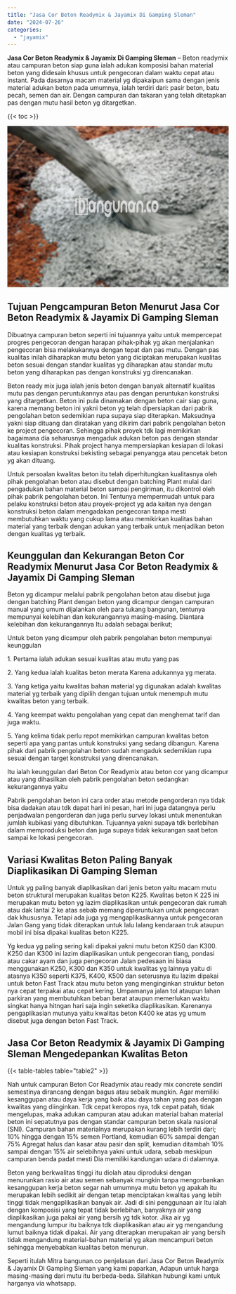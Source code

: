 ```yaml
---
title: "Jasa Cor Beton Readymix & Jayamix Di Gamping Sleman"
date: "2024-07-26"
categories: 
  - "jayamix"
---
```


**Jasa Cor Beton Readymix & Jayamix Di Gamping Sleman** – Beton readymix atau campuran beton siap guna ialah adukan komposisi bahan material beton yang didesain khusus untuk pengecoran dalam waktu cepat atau instant. Pada dasarnya macam material yg dipakaipun sama dengan jenis material adukan beton pada umumnya, ialah terdiri dari: pasir beton, batu pecah, semen dan air. Dengan campuran dan takaran yang telah ditetapkan pas dengan mutu hasil beton yg ditargetkan.

{{< toc >}}

![Jasa Cor Beton Readymix & Jayamix Di Gamping Sleman](/images/jasa-cor-readymix-34.png)

## Tujuan Pengcampuran Beton Menurut Jasa Cor Beton Readymix & Jayamix Di Gamping Sleman

Dibuatnya campuran beton seperti ini tujuannya yaitu untuk mempercepat progres pengecoran dengan harapan pihak-pihak yg akan menjalankan pengecoran bisa melakukannya dengan tepat dan pas mutu. Dengan pas kualitas inilah diharapkan mutu beton yang diciptakan merupakan kualitas beton sesuai dengan standar kualitas yg diharapkan atau standar mutu beton yang diharapkan pas dengan konstruksi yg direncanakan.

Beton ready mix juga ialah jenis beton dengan banyak alternatif kualitas mutu pas dengan peruntukannya atau pas dengan peruntukan konstruksi yang ditargetkan. Beton ini pula dinamakan dengan beton cair siap guna, karena memang beton ini yakni beton yg telah dipersiapkan dari pabrik pengolahan beton sedemikian rupa supaya siap diterapkan. Maksudnya yakni siap dituang dan diratakan yang dikirim dari pabrik pengolahan beton ke project pengecoran. Sehingga pihak proyek tdk lagi memikirkan bagaimana dia seharusnya mengaduk adukan beton pas dengan standar kualitas konstruksi. Pihak project hanya mempersiapkan kesiapan di lokasi atau kesiapan konstruksi bekisting sebagai penyangga atau pencetak beton yg akan dituang.

Untuk persoalan kwalitas beton itu telah diperhitungkan kualitasnya oleh pihak pengolahan beton atau disebut dengan batching Plant mulai dari pengadukan bahan material beton sampai pengiriman, itu dikontrol oleh pihak pabrik pengolahan beton. Ini Tentunya mempermudah untuk para pelaku konstruksi beton atau proyek-project yg ada kaitan nya dengan konstruksi beton dalam mengadakan pengecoran tanpa mesti membutuhkan waktu yang cukup lama atau memikirkan kualitas bahan material yang terbaik dengan adukan yang terbaik untuk menjadikan beton dengan kualitas yg terbaik.

## Keunggulan dan Kekurangan Beton Cor Readymix Menurut Jasa Cor Beton Readymix & Jayamix Di Gamping Sleman

Beton yg dicampur melalui pabrik pengolahan beton atau disebut juga dengan batching Plant dengan beton yang dicampur dengan campuran manual yang umum dijalankan oleh para tukang bangunan, tentunya mempunyai kelebihan dan kekurangannya masing-masing. Diantara kelebihan dan kekurangannya Itu adalah sebagai berikut;

Untuk beton yang dicampur oleh pabrik pengolahan beton mempunyai keunggulan

1\. Pertama ialah adukan sesuai kualitas atau mutu yang pas

2\. Yang kedua ialah kualitas beton merata Karena adukannya yg merata.

3\. Yang ketiga yaitu kwalitas bahan material yg digunakan adalah kwalitas material yg terbaik yang dipilih dengan tujuan untuk menempuh mutu kwalitas beton yang terbaik.

4\. Yang keempat waktu pengolahan yang cepat dan menghemat tarif dan juga waktu.

5\. Yang kelima tidak perlu repot memikirkan campuran kwalitas beton seperti apa yang pantas untuk konstruksi yang sedang dibangun. Karena pihak dari pabrik pengolahan beton sudah mengaduk sedemikian rupa sesuai dengan target konstruksi yang direncanakan.

Itu ialah keunggulan dari Beton Cor Readymix atau beton cor yang dicampur atau yang dihasilkan oleh pabrik pengolahan beton sedangkan kekurangannya yaitu

Pabrik pengolahan beton ini cara order atau metode pengorderan nya tidak bisa dadakan atau tdk dapat hari ini pesan, hari ini juga datangnya perlu penjadwalan pengorderan dan juga perlu survey lokasi untuk menentukan jumlah kubikasi yang dibutuhkan. Tujuannya yakni supaya tdk berlebihan dalam memproduksi beton dan juga supaya tidak kekurangan saat beton sampai ke lokasi pengecoran.

## Variasi Kwalitas Beton Paling Banyak Diaplikasikan Di Gamping Sleman

Untuk yg paling banyak diaplikasikan dari jenis beton yaitu macam mutu beton struktural merupakan kualitas beton K225. Kwalitas beton K 225 ini merupakan mutu beton yg lazim diaplikasikan untuk pengecoran dak rumah atau dak lantai 2 ke atas sebab memang diperuntukan untuk pengecoran dak khususnya. Tetapi ada juga yg mengaplikasikannya untuk pengecoran Jalan Gang yang tidak diterapkan untuk lalu lalang kendaraan truk ataupun mobil ini bisa dipakai kualitas beton K225.

Yg kedua yg paling sering kali dipakai yakni mutu beton K250 dan K300. K250 dan K300 ini lazim diaplikasikan untuk pengecoran tiang, pondasi atau cakar ayam dan juga pengecoran Jalan pedesaan ini biasa menggunakan K250, K300 dan K350 untuk kwalitas yg lainnya yaitu di atasnya K350 seperti K375, K400, K500 dan seterusnya itu lazim dipakai untuk beton Fast Track atau mutu beton yang menginginkan struktur beton nya cepat terpakai atau cepat kering. Umpamanya jalan tol ataupun lahan parkiran yang membutuhkan beban berat ataupun memerlukan waktu singkat hanya hitngan hari saja ingin seketika diaplikasikan. Karenanya pengaplikasian mutunya yaitu kwalitas beton K400 ke atas yg umum disebut juga dengan beton Fast Track.

## Jasa Cor Beton Readymix & Jayamix Di Gamping Sleman Mengedepankan Kwalitas Beton

{{< table-tables table="table2" >}}

Nah untuk campuran Beton Cor Readymix atau ready mix concrete sendiri semestinya dirancang dengan bagus atau sebaik mungkin. Agar memiliki kesanggupan atau daya kerja yang baik atau daya tahan yang pas dengan kwalitas yang diinginkan. Tdk cepat keropos nya, tdk cepat patah, tidak mengelupas, maka adukan campuran atau adukan material bahan material beton ini sepatutnya pas dengan standar campuran beton skala nasional (SNI). Campuran bahan materialnya merupakan kurang lebih terdiri dari; 10% hingga dengan 15% semen Portland, kemudian 60% sampai dengan 75% Agregat halus dan kasar atau pasir dan split, kemudian ditambah 10% sampai dengan 15% air selebihnya yakni untuk udara, sebab meskipun campuran benda padat mesti Dia memiliki kandungan udara di dalamnya.

Beton yang berkwalitas tinggi itu diolah atau diproduksi dengan menurunkan rasio air atau semen sebanyak mungkin tanpa mengorbankan kesanggupan kerja beton segar nah umumnya mutu beton yg apakah itu merupakan lebih sedikit air dengan tetap menciptakan kwalitas yang lebih tinggi tidak mengaplikasikan banyak air. Jadi di sini penggunaan air Itu ialah dengan komposisi yang tepat tidak berlebihan, banyaknya air yang diaplikasikan juga pakai air yang bersih yg tdk kotor. Jika air yg mengandung lumpur itu baiknya tdk diaplikasikan atau air yg mengandung lumut baiknya tidak dipakai. Air yang diterapkan merupakan air yang bersih tidak mengandung material-bahan material yg akan mencampuri beton sehingga menyebabkan kualitas beton menurun.

Seperti itulah Mitra bangunan.co penjelasan dari Jasa Cor Beton Readymix & Jayamix Di Gamping Sleman yang kami paparkan, Adapun untuk harga masing-masing dari mutu itu berbeda-beda. Silahkan hubungi kami untuk harganya via whatsapp.
